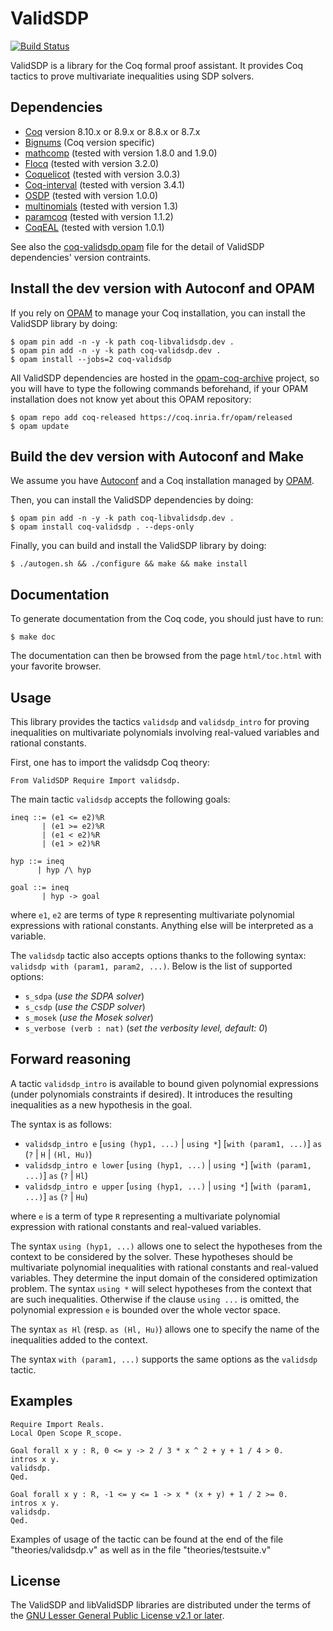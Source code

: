 ValidSDP
========

[![Build Status](https://travis-ci.com/validsdp/validsdp.svg?branch=master)](https://travis-ci.com/validsdp/validsdp)

ValidSDP is a library for the Coq formal proof assistant.  It provides
Coq tactics to prove multivariate inequalities using SDP solvers.

Dependencies
------------

- [Coq](https://coq.inria.fr) version 8.10.x or 8.9.x or 8.8.x or 8.7.x
- [Bignums](https://github.com/coq/bignums) (Coq version specific)
- [mathcomp](https://math-comp.github.io/math-comp/) (tested with version 1.8.0 and 1.9.0)
- [Flocq](http://flocq.gforge.inria.fr/) (tested with version 3.2.0)
- [Coquelicot](http://coquelicot.saclay.inria.fr/) (tested with version 3.0.3)
- [Coq-interval](http://coq-interval.gforge.inria.fr/) (tested with version 3.4.1)
- [OSDP](https://cavale.enseeiht.fr/osdp) (tested with version 1.0.0)
- [multinomials](https://github.com/math-comp/multinomials) (tested with version 1.3)
- [paramcoq](https://github.com/coq-community/paramcoq) (tested with version 1.1.2)
- [CoqEAL](https://github.com/CoqEAL/CoqEAL) (tested with version 1.0.1)

See also the [coq-validsdp.opam](./coq-validsdp.opam) file for the
detail of ValidSDP dependencies' version contraints.

Install the dev version with Autoconf and OPAM
----------------------------------------------

If you rely on [OPAM](https://opam.ocaml.org) to manage your Coq
installation, you can install the ValidSDP library by doing:

    $ opam pin add -n -y -k path coq-libvalidsdp.dev .
    $ opam pin add -n -y -k path coq-validsdp.dev .
    $ opam install --jobs=2 coq-validsdp

All ValidSDP dependencies are hosted in the
[opam-coq-archive](https://github.com/coq/opam-coq-archive) project,
so you will have to type the following commands beforehand, if your
OPAM installation does not know yet about this OPAM repository:

    $ opam repo add coq-released https://coq.inria.fr/opam/released
    $ opam update

Build the dev version with Autoconf and Make
--------------------------------------------

We assume you have [Autoconf](https://www.gnu.org/software/autoconf/)
and a Coq installation managed by [OPAM](https://opam.ocaml.org).

Then, you can install the ValidSDP dependencies by doing:

    $ opam pin add -n -y -k path coq-libvalidsdp.dev .
    $ opam install coq-validsdp . --deps-only

Finally, you can build and install the ValidSDP library by doing:

    $ ./autogen.sh && ./configure && make && make install

Documentation
-------------

To generate documentation from the Coq code, you should just have to
run:

    $ make doc

The documentation can then be browsed from the page `html/toc.html`
with your favorite browser.

Usage
-----

This library provides the tactics `validsdp` and `validsdp_intro` for
proving inequalities on multivariate polynomials involving real-valued
variables and rational constants.

First, one has to import the validsdp Coq theory:

    From ValidSDP Require Import validsdp.

The main tactic `validsdp` accepts the following goals:

    ineq ::= (e1 <= e2)%R
           | (e1 >= e2)%R
           | (e1 < e2)%R
           | (e1 > e2)%R
    
    hyp ::= ineq
          | hyp /\ hyp
    
    goal ::= ineq
           | hyp -> goal

where `e1`, `e2` are terms of type `R` representing multivariate
polynomial expressions with rational constants. Anything else will be
interpreted as a variable.

The `validsdp` tactic also accepts options thanks to the following
syntax: `validsdp with (param1, param2, ...)`. Below is the list of
supported options:

- `s_sdpa` (*use the SDPA solver*)
- `s_csdp` (*use the CSDP solver*)
- `s_mosek` (*use the Mosek solver*)
- `s_verbose (verb : nat)` (*set the verbosity level, default: 0*)

Forward reasoning
-----------------

A tactic `validsdp_intro` is available to bound given polynomial
expressions (under polynomials constraints if desired). It introduces
the resulting inequalities as a new hypothesis in the goal.

The syntax is as follows:

- `validsdp_intro e` [`using (hyp1, ...)` | `using *`] [`with (param1, ...)`] `as` (`?` | `H` | `(Hl, Hu)`)
- `validsdp_intro e lower` [`using (hyp1, ...)` | `using *`] [`with (param1, ...)`] `as` (`?` | `Hl`)
- `validsdp_intro e upper` [`using (hyp1, ...)` | `using *`] [`with (param1, ...)`] `as` (`?` | `Hu`)

where `e` is a term of type `R` representing a multivariate polynomial
expression with rational constants and real-valued variables.

The syntax `using (hyp1, ...)` allows one to select the hypotheses
from the context to be considered by the solver. These hypotheses
should be multivariate polynomial inequalities with rational constants
and real-valued variables. They determine the input domain of the
considered optimization problem. The syntax `using *` will select
hypotheses from the context that are such inequalities. Otherwise
if the clause `using ...` is omitted, the polynomial expression `e` is
bounded over the whole vector space.

The syntax `as Hl` (resp. `as (Hl, Hu)`) allows one to specify the
name of the inequalities added to the context. 

The syntax `with (param1, ...)` supports the same options as the
`validsdp` tactic.

Examples
--------

    Require Import Reals.
    Local Open Scope R_scope.
    
    Goal forall x y : R, 0 <= y -> 2 / 3 * x ^ 2 + y + 1 / 4 > 0.
    intros x y.
    validsdp.
    Qed.
    
    Goal forall x y : R, -1 <= y <= 1 -> x * (x + y) + 1 / 2 >= 0.
    intros x y.
    validsdp.
    Qed.


Examples of usage of the tactic can be found at the end of the file
"theories/validsdp.v" as well as in the file "theories/testsuite.v"

License
-------

The ValidSDP and libValidSDP libraries are distributed under the terms
of the [GNU Lesser General Public License v2.1 or later](./LICENSE).
